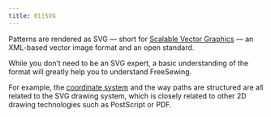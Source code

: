```yaml
---
title: 01|SVG
---
```


Patterns are rendered as SVG — short for [Scalable Vector Graphics](https://en.wikipedia.org/wiki/Scalable_Vector_Graphics) — an XML-based vector image format and an open standard.

While you don’t need to be an SVG expert, a basic understanding of the format will greatly help you to understand FreeSewing.

For example, the [coordinate system](/guides/overview/about/coordinates/) and the way paths are structured are all related to the SVG drawing system, which is closely related to other 2D drawing technologies such as PostScript or PDF.
